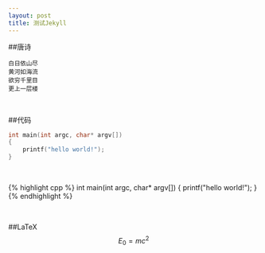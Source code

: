 ```yaml
---
layout: post
title: 测试Jekyll
---
```


##唐诗

```
白日依山尽
黄河如海流
欲穷千里目
更上一层楼
```

<br>

##代码

``` c
int main(int argc, char* argv[])
{
    printf("hello world!");
}
```

<br>

{% highlight cpp %}
int main(int argc, char* argv[])
{
    printf("hello world!");
}
{% endhighlight %}

<br>

##LaTeX
$$ E_0 = mc^2 $$

